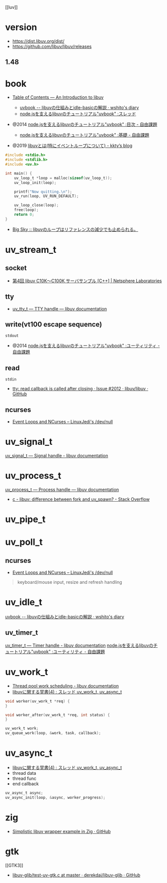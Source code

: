 [[luv]]

# version

- https://dist.libuv.org/dist/
- https://github.com/libuv/libuv/releases

## 1.48

# book
- [Table of Contents — An Introduction to libuv](https://nikhilm.github.io/uvbook/)
	- [uvbook -- libuvの仕組みとidle-basicの解説 · wshito's diary](http://diary.wshito.com/comp/lisp/uvbook/uvbook-idle-basic/)
	- [node.jsを支えるlibuvのチュートリアル"uvbook" :スレッド](https://kimitok.hateblo.jp/entry/2014/04/16/223643) 

- @2014 [node.jsを支えるlibuvのチュートリアル"uvbook" :目次 - 自由課題](https://kimitok.hateblo.jp/entry/2014/03/30/184206)
	- [node.jsを支えるlibuvのチュートリアル"uvbook" :基礎 - 自由課題](https://kimitok.hateblo.jp/entry/2014/03/30/185544)

- @2019 [libuvとは(特にイベントループについて) - kkty’s blog](https://blog.kkty.jp/entry/2019/01/11/195601)

```c
#include <stdio.h>
#include <stdlib.h>
#include <uv.h>

int main() {
    uv_loop_t *loop = malloc(sizeof(uv_loop_t));
    uv_loop_init(loop);

    printf("Now quitting.\n");
    uv_run(loop, UV_RUN_DEFAULT);

    uv_loop_close(loop);
    free(loop);
    return 0;
}
```

- [Big Sky :: libuvのループはリファレンスの減少でも止められる。](https://mattn.kaoriya.net/software/lang/c/20111213134522.htm)

# uv_stream_t
## socket
- [第4回 libuv C10K〜C100K サーバサンプル [C++] | Netsphere Laboratories](https://www.nslabs.jp/libuv-c10k-server.rhtml)

## tty
- [uv_tty_t — TTY handle — libuv documentation](http://docs.libuv.org/en/v1.x/tty.html)

## write(vt100 escape sequence)
`stdout`
- @2014 [node.jsを支えるlibuvのチュートリアル"uvbook" :ユーティリティ - 自由課題](https://kimitok.hateblo.jp/entry/2014/04/24/231854)

## read
`stdin`
- [tty: read callback is called after closing · Issue #2012 · libuv/libuv · GitHub](https://github.com/libuv/libuv/issues/2012)

## ncurses
- [Event Loops and NCurses – LinuxJedi's /dev/null](https://linuxjedi.co.uk/2020/04/29/event-loops-and-ncurses/)

# uv_signal_t
[uv_signal_t — Signal handle - libuv documentation](https://docs.libuv.org/en/v1.x/signal.html)

# uv_process_t
[uv_process_t — Process handle — libuv documentation](http://docs.libuv.org/en/v1.x/process.html)
- [c - libuv: difference between fork and uv_spawn? - Stack Overflow](https://stackoverflow.com/questions/70031085/libuv-difference-between-fork-and-uv-spawn)


# uv_pipe_t

# uv_poll_t
## ncurses
- [Event Loops and NCurses – LinuxJedi's /dev/null](https://linuxjedi.co.uk/2020/04/29/event-loops-and-ncurses/)
> keyboard/mouse input, resize and refresh handling

# uv_idle_t
[uvbook -- libuvの仕組みとidle-basicの解説 · wshito's diary](http://diary.wshito.com/comp/lisp/uvbook/uvbook-idle-basic/)

## uv_timer_t
[uv_timer_t — Timer handle - libuv documentation](https://docs.libuv.org/en/v1.x/timer.html)
[node.jsを支えるlibuvのチュートリアル"uvbook" :ユーティリティ - 自由課題](https://kimitok.hateblo.jp/entry/2014/04/24/231854)

# uv_work_t
- [Thread pool work scheduling - libuv documentation](https://docs.libuv.org/en/v1.x/threadpool.html)
- [libuvに関する覚書(4) : スレッド uv_work_t, uv_async_t](https://www.usagi1975.com/052220180938/)

```c
void worker(uv_work_t *req) {
}

void worker_after(uv_work_t *req, int status) {
}

uv_work_t work;
uv_queue_work(loop, &work, task, callback);
```

# uv_async_t
- [libuvに関する覚書(4) : スレッド uv_work_t, uv_async_t](https://www.usagi1975.com/052220180938/)
- thread data
- thread func
- end callback

```c
uv_async_t async;
uv_async_init(loop, &async, worker_progress);
```

# zig
- [Simplistic libuv wrapper example in Zig · GitHub](https://gist.github.com/Qix-/a53c46b0ff25a38a24a49c1dcea28d54)

# gtk
[[GTK3]]
- [libuv-glib/test-uv-gtk.c at master · derekdai/libuv-glib · GitHub](https://github.com/derekdai/libuv-glib/blob/master/test-uv-gtk.c)
